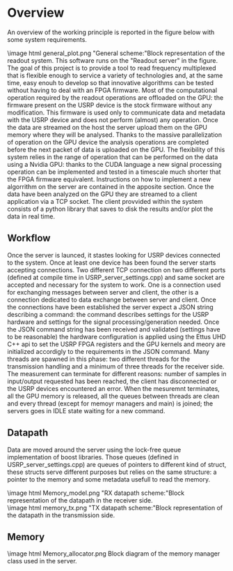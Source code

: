 Overview
========

An overview of the working principle is reported in the figure below with some system requirements.
<div class="right_float">
\image html general_plot.png "General scheme:"Block representation of the readout system. This software runs on the "Readout server" in the figure.
</div>
The goal of this project is to provide a tool to read frequency multiplexed that is flexible enough to service a variety of technologies and, at the same time, easy enouh to develop so that innovative algorithms can be tested without having to deal with an FPGA firmware. Most of the computational operation required by the readout operations are offloaded on the GPU: the firmware present on the USRP device is the stock firmware without any modification. This firmware is used only to communicate data and metadata with the USRP device and does not perform (almost) any operation. Once the data are streamed on the host the server upload them on the GPU memory where they will be analysed. Thanks to the massive parallelization of operation on the GPU device the analysis operations are completed before the next packet of data is uploaded on the GPU. The flexibility of this system relies in the range of operation that can be performed on the data using a Nvidia GPU: thanks to the CUDA language a new signal processing operation can be implemented and tested in a timescale much shorter that the FPGA firmware equivalent. Instructions on how to implement a new algorrithm on the server are contained in the apposite section. Once the data have been analyzed on the GPU they are streamed to a client application via a TCP socket. The client provvided within the system consists of a python library that saves to disk the results and/or plot the data in real time.

Workflow
--------

Once the server is launced, it stastes looking for USRP devices connected to the system. Once at least one device has been found the server starts accepting connections. Two different TCP connection on two different ports (defined at compile time in USRP_server_settings.cpp) and same socket are accepted and necessary for the system to work. One is a connection used for exchanging messages between server and client, the other is a connection dedicated to data exchange between server and client. Once the connections have been established the server expect a JSON string describing a command: the command describes settings for the USRP hardware and settings for the signal processing/generation needed. Once the JSON command string has been received and validated (settings have to be reasonable) the hardware configuration is applied using the Ettus UHD C++ api to set the USRP FPGA registers and the GPU kernels and meory are initialized accordigly to the requirements in the JSON command. Many threads are spawned in this phase: two different threads for the transmission handling and a minimum of three threads for the receiver side.
The measurement can terminate for different reasons: number of samples in input/output requested has been reached, the client has disconnected or the USRP devices encountered an error.
When the mesuremnt terminates, all the GPU memory is released, all the queues between threads are clean and every thread (except for memoyr managers and main) is joined; the servers goes in IDLE state waiting for a new command.

Datapath
--------

Data are moved around the server using the lock-free queue implementation of boost libraries. Those queues (defined in USRP_server_settings.cpp) are queues of pointers to different kind of struct, these structs serve different purposes but relies on the same structure: a pointer to the memory and some metadata usefull to read the memory.

<div class="right_float">
\image html Memory_model.png "RX datapath scheme:"Block representation of the datapath in the receiver side.
</div>

<div class="left_float">
\image html memory_tx.png "TX datapath scheme:"Block representation of the datapath in the transmission side.
</div>

Memory
----------------
<div class="left_float">
\image html Memory_allocator.png Block diagram of the memory manager class used in the server.
</div>
